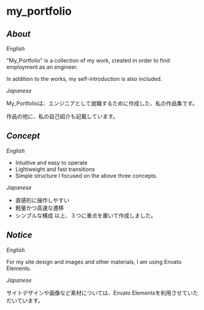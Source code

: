 
# my_portfolio

## *About*

*English*

"My_Portfolio" is a collection of my work, created in order to find employment as an engineer.

In addition to the works, my self-introduction is also included.

*Japanese*

My_Portfolioは、エンジニアとして就職するために作成した、私の作品集です。

作品の他に、私の自己紹介も記載しています。

## *Concept*

*English*
* Intuitive and easy to operate
* Lightweight and fast transitions
* Simple structure
I focused on the above three concepts.

*Japanese*
* 直感的に操作しやすい
* 軽量かつ高速な遷移
* シンプルな構成
以上、３つに重点を置いて作成しました。

## *Notice*
*English*

For my site design and images and other materials, I am using Envato Elements.

*Japanese*

サイトデザインや画像など素材については、Envato Elementsを利用させていただいています。
